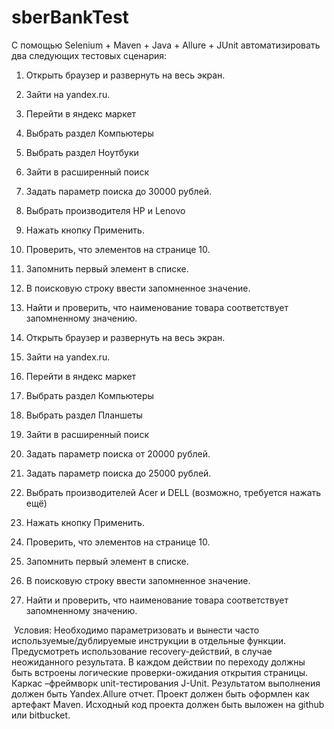 # sberBankTest
С помощью Selenium + Maven + Java + Allure + JUnit автоматизировать два следующих тестовых сценария:

1. Открыть браузер и развернуть на весь экран.
2. Зайти на yandex.ru.
3. Перейти в яндекс маркет
4. Выбрать раздел Компьютеры
5. Выбрать раздел Ноутбуки
6. Зайти в расширенный поиск
7. Задать параметр поиска до 30000 рублей.
8. Выбрать производителя HP и Lenovo
9. Нажать кнопку Применить.
10. Проверить, что элементов на странице 10.
11. Запомнить первый элемент в списке.
12. В поисковую строку ввести запомненное значение.
13. Найти и проверить, что наименование товара соответствует запомненному значению.

1. Открыть браузер и развернуть на весь экран.
2. Зайти на yandex.ru.
3. Перейти в яндекс маркет
4. Выбрать раздел  Компьютеры
5. Выбрать раздел Планшеты
6. Зайти в расширенный поиск
7. Задать параметр поиска от 20000 рублей.
8. Задать параметр поиска до 25000 рублей.
9. Выбрать производителей Acer и DELL (возможно, требуется нажать ещё)
10. Нажать кнопку Применить.
11. Проверить, что элементов на странице 10.
12. Запомнить первый элемент в списке.
13. В поисковую строку ввести запомненное значение.
14. Найти и проверить, что наименование товара соответствует запомненному значению.

 Условия:
Необходимо параметризовать и вынести часто используемые/дублируемые инструкции в отдельные функции.
Предусмотреть использование recovery-действий, в случае неожиданного результата.
В каждом действии по переходу должны быть встроены логические проверки-ожидания открытия страницы.
Каркас –фреймворк unit-тестирования J-Unit.
Результатом выполнения должен быть Yandex.Allure отчет.
Проект должен быть оформлен как артефакт Maven.
Исходный код проекта должен быть выложен на github или bitbucket.
